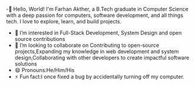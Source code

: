 -👋 Hello, World! 
  I'm Farhan Akther, a B.Tech graduate in Computer Science with a deep passion for computers, software development, and all things tech. I love to explore, learn, and build projects.
- 👀 I’m interested in Full-Stack Development, System Design and open source contributions
- 💞️ I’m looking to collaborate on Contributing to open-source projects,Expanding my knowledge in web development and system design,Collaborating with other developers to create impactful software solutions
- 😄 Pronouns:He/Him/His
- ⚡ Fun fact:I once fixed a bug by accidentally turning off my computer.


<!---
Farhan-Akther/Farhan-Akther is a ✨ special ✨ repository because its `README.md` (this file) appears on your GitHub profile.
You can click the Preview link to take a look at your changes.
--->
